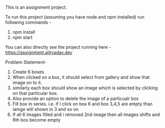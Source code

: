 This is an assignment project.

To run this project (assuming you have node and npm installed) run following commands -

1. npm install
2. npm start

You can also directly see the project running here - https://assignment.ajityadav.dev


Problem Statement-
1. Create 6 boxes
2. When clicked on a box, it should select from gallery and show that image on to it.
3. similarly each box should show an image which is selected by clicking on that particular box.
4. Also provide an option to delete the image of a particualr box
5. Fill box in series. i.e. if I click on box 6 and box 3,4,5 are empty than iamge will shown in 3 and so on
6. If all 6 images filled and i removed 2nd image then all images shifts and 6th box become empty
